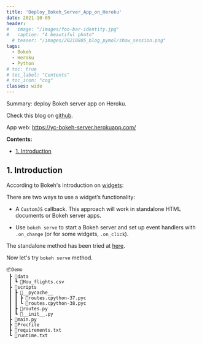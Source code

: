 ```yaml
---
title: 'Deploy_Bokeh_Server_App_on_Heroku'
date: 2021-10-05
header:
#   image: "/images/foo-bar-identity.jpg"
#   caption: "A beautiful photo"
  # teaser: "/images/20210805_blog_pymol/show_session.png"
tags:
  - Bokeh
  - Heroku
  - Python
# toc: true
# toc_label: "Contents"
# toc_icon: "cog"
classes: wide
---
```


Summary: deploy Bokeh server app on Heroku.

Check this blog on [github](https://github.com/ycheng22/ycheng22.github.io/blob/main/_posts/2021-10-05-Deploy_Bokeh_Server_App_on_Heroku.md).

App web: <https://yc-bokeh-server.herokuapp.com/>

**Contents:**
- [1. Introduction](#1-introduction)

## 1. Introduction

According to Bokeh's introduction on [widgets](https://docs.bokeh.org/en/latest/docs/user_guide/interaction/widgets.html):

There are two ways to use a widget’s functionality:

- A `CustomJS` callback. This approach will work in standalone HTML documents or Bokeh server apps.

- Use `bokeh serve` to start a Bokeh server and set up event handlers with `.on_change` (or for some widgets, `.on_click`).

The standalone method has been tried at [here](https://ycheng22.github.io/2020_Houston_flights_delay_dashboard/).

Now let's try `bokeh serve` method.


```
📦Demo
 ┣ 📂data
 ┃ ┗ 📜Hou_flights.csv
 ┣ 📂scripts
 ┃ ┣ 📂__pycache__
 ┃ ┃ ┣ 📜routes.cpython-37.pyc
 ┃ ┃ ┗ 📜routes.cpython-38.pyc
 ┃ ┣ 📜routes.py
 ┃ ┗ 📜__init__.py
 ┣ 📜main.py
 ┣ 📜Procfile
 ┣ 📜requirements.txt
 ┗ 📜runtime.txt
 ```

